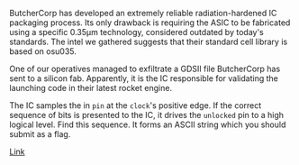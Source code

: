 ButcherCorp has developed an extremely reliable radiation-hardened IC packaging process. Its only drawback is requiring the ASIC to be fabricated using a specific 0.35μm technology, considered outdated by today's standards. The intel we gathered suggests that their standard cell library is based on osu035.

One of our operatives managed to exfiltrate a GDSII file ButcherCorp has sent to a silicon fab. Apparently, it is the IC responsible for validating the launching code in their latest rocket engine.

The IC samples the in `pin` at the `clock`'s positive edge. If the correct sequence of bits is presented to the IC, it drives the `unlocked` pin to a high logical level. Find this sequence. It forms an ASCII string which you should submit as a flag.

[Link](https://cloud.ufscar.br:8080/v1/AUTH_c93b694078064b4f81afd2266a502511/static.pwn2win.party/shiftreg_e7f285dccca5788b157d72e7fde31a92ed765c64ec86d56164426b7c1cde1625.tar.gz)


